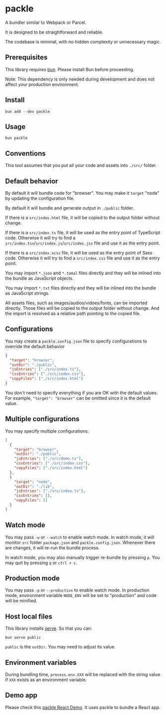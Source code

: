 # packle

A bundler similar to Webpack or Parcel.

It is designed to be straightforward and reliable.

The codebase is minimal, with no hidden complexity or unnecessary magic.

## Prerequisites

This library requires [bun](https://bun.sh/docs/installation). Please install Bun before proceeding.

Note: This dependency is only needed during development and does not affect your production environment.

## Install

```
bun add --dev packle
```

## Usage

```
bun packle
```

## Conventions

This tool assumes that you put all your code and assets into `./src/` folder.

## Default behavior

By default it will bundle code for "browser". You may make it `target` "node" by updating the configuration file.

By default it will bundle and generate output in `./public` folder.

If there is a `src/index.html` file, it will be copied to the output folder without change.

If there is a `src/index.ts` file, it will be used as the entry point of TypeScript code.
Otherwise it will try to find a `src/index.tsx`/`src/index.js`/`src/index.jsx` file and use it as the entry point.

If there is a `src/index.scss` file, it will be used as the entry point of Sass code.
Otherwise it will try to find a `src/index.css` file and use it as the entry point.

You may import `*.json` and `*.tomal` files directly and they will be inlined into the bundle as JavaScript objects.

You may import `*.txt` files directly and they will be inlined into the bundle as JavaScript strings.

All assets files, such as images/audios/vidoes/fonts, can be imported directly.
Those files will be copied to the output folder without change.
And the import is resolved as a relative path pointing to the copied file.

## Configurations

You may create a `packle.config.json` file to specify configurations to override the default behavior

```json
{
  "target": "browser",
  "outDir": "./public",
  "jsEntries": ["./src/index.ts"],
  "cssEntries": ["./src/index.css"],
  "copyFiles": ["./src/index.html"]
}
```

You don't need to specify everything if you are OK with the default values.
For example, `"target": "browser"` can be omitted since it is the default value.

## Multiple configurations

You may specify multiple configurations:

```json
[
  {
    "target": "browser",
    "outDir": "./public",
    "jsEntries": ["./src/demo.ts"],
    "cssEntries": ["./src/index.css"],
    "copyFiles": ["./src/index.html"]
  },
  {
    "target": "node",
    "outDir": "./lib",
    "jsEntries": ["./src/index.ts"],
    "cssEntries": [],
    "copyFiles": []
  }
]
```

## Watch mode

You may pass `-w` or `--watch` to enable watch mode.
In watch mode, it will monitor `src` folder `package.json` and `packle.config.json`. Whenever there are changes, it will re-run the bundle process.

In watch mode, you may also manually trigger re-bundle by pressing `p`.
You may quit by pressing `q` or `ctrl + c`.

## Production mode

You may pass `-p` or `--production` to enable watch mode.
In production mode, environment variable `NODE_ENV` will be set to "production" and code will be minified.

## Host local files

This library installs [serve](https://www.npmjs.com/package/serve). So that you can:

```
bun serve public
```

`public` is the `outDir`. You may need to adjust its value.

## Environment variables

During bundling time, `process.env.XXX` will be replaced with the string value if `XXX` exists as an environment variable.

## Demo app

Please check this [packle React Demo](https://github.com/tylerlong/packle-react-demo).
It uses packle to bundle a React app.
